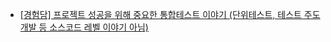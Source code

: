 - [[경험담] 프로젝트 성공을 위해 중요한 통합테스트 이야기 (단위테스트, 테스트 주도 개발 등 소스코드 레벨 이야기 아님)](https://junspapa-itdev.tistory.com/44)
